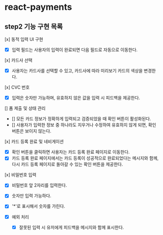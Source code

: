 # react-payments

## step2 기능 구현 목록

[x] 동적 입력 UI 구현
  - [x] 입력 필드는 사용자의 입력이 완료되면 다음 필드로 자동으로 이동한다.
  
[x] 카드사 선택
  - [x] 사용자는 카드사를 선택할 수 있고, 카드사에 따라 미리보기 카드의 색상을 변경한다.

[x] CVC 번호
  - [x] 입력은 숫자만 가능하며, 유효하지 않은 값을 입력 시 피드백을 제공한다.

[] 폼 제출 및 상태 관리
  - [] 모든 카드 정보가 정확하게 입력되고 검증되었을 때 확인 버튼이 활성화된다.
  - [] 사용자가 입력한 정보 중 하나라도 지우거나 수정하여 유효하지 않게 되면, 확인 버튼은 보이지 않는다.

[x] 카드 등록 완료 및 네비게이션
  - [x] 확인 버튼을 클릭하면 사용자는 카드 등록 완료 페이지로 이동한다.
  - [x] 카드 등록 완료 페이지에서는 카드 등록이 성공적으로 완료되었다는 메시지와 함께, 다시 카드 등록 페이지로 돌아갈 수 있는 확인 버튼을 제공한다.

[x] 비밀번호 입력
  - [x] 비밀번호 앞 2자리를 입력한다.
  - [x] 숫자만 입력 가능하다.
  - [x] '*'로 표시해서 숫자를 가린다.

- [x] 예외 처리
  - [x] 잘못된 입력 시 유저에게 피드백을 메시지와 함께 표시한다.
